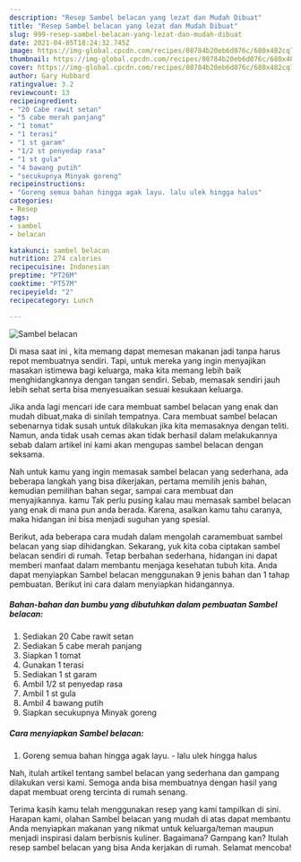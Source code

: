```yaml
---
description: "Resep Sambel belacan yang lezat dan Mudah Dibuat"
title: "Resep Sambel belacan yang lezat dan Mudah Dibuat"
slug: 999-resep-sambel-belacan-yang-lezat-dan-mudah-dibuat
date: 2021-04-05T18:24:32.745Z
image: https://img-global.cpcdn.com/recipes/08784b20eb6d076c/680x482cq70/sambel-belacan-foto-resep-utama.jpg
thumbnail: https://img-global.cpcdn.com/recipes/08784b20eb6d076c/680x482cq70/sambel-belacan-foto-resep-utama.jpg
cover: https://img-global.cpcdn.com/recipes/08784b20eb6d076c/680x482cq70/sambel-belacan-foto-resep-utama.jpg
author: Gary Hubbard
ratingvalue: 3.2
reviewcount: 13
recipeingredient:
- "20 Cabe rawit setan"
- "5 cabe merah panjang"
- "1 tomat"
- "1 terasi"
- "1 st garam"
- "1/2 st penyedap rasa"
- "1 st gula"
- "4 bawang putih"
- "secukupnya Minyak goreng"
recipeinstructions:
- "Goreng semua bahan hingga agak layu. lalu ulek hingga halus"
categories:
- Resep
tags:
- sambel
- belacan

katakunci: sambel belacan 
nutrition: 274 calories
recipecuisine: Indonesian
preptime: "PT26M"
cooktime: "PT57M"
recipeyield: "2"
recipecategory: Lunch

---
```



![Sambel belacan](https://img-global.cpcdn.com/recipes/08784b20eb6d076c/680x482cq70/sambel-belacan-foto-resep-utama.jpg)

Di masa  saat ini , kita memang dapat memesan makanan jadi tanpa harus repot membuatnya sendiri. Tapi, untuk mereka yang ingin menyajikan masakan istimewa bagi keluarga, maka kita memang lebih baik menghidangkannya dengan tangan sendiri. Sebab, memasak sendiri jauh lebih sehat serta bisa menyesuaikan sesuai kesukaan keluarga.

Jika anda lagi mencari ide cara membuat sambel belacan yang enak dan mudah dibuat,maka di sinilah tempatnya. Cara membuat sambel belacan  sebenarnya tidak susah untuk dilakukan jika kita memasaknya dengan teliti. Namun, anda tidak usah cemas akan tidak berhasil dalam melakukannya 
sebab dalam artikel ini kami akan mengupas sambel belacan dengan seksama.  



Nah untuk kamu yang ingin memasak sambel belacan yang sederhana, ada beberapa langkah yang bisa dikerjakan, pertama memilih jenis bahan, kemudian pemilihan bahan segar, sampai cara membuat dan menyajikannya. kamu Tak perlu pusing kalau mau memasak sambel belacan yang enak di mana pun anda berada. Karena, asalkan kamu  tahu caranya, maka hidangan ini bisa menjadi suguhan yang spesial.

Berikut, ada beberapa cara mudah dalam mengolah caramembuat sambel belacan yang siap dihidangkan. Sekarang, yuk kita coba ciptakan sambel belacan sendiri di rumah. Tetap berbahan sederhana, hidangan ini dapat memberi manfaat dalam membantu menjaga kesehatan tubuh kita. Anda dapat menyiapkan Sambel belacan menggunakan 9 jenis bahan dan 1 tahap pembuatan. Berikut ini cara dalam menyiapkan hidangannya.

<!--inarticleads1-->

##### Bahan-bahan dan bumbu yang dibutuhkan dalam pembuatan Sambel belacan:

1. Sediakan 20 Cabe rawit setan
1. Sediakan 5 cabe merah panjang
1. Siapkan 1 tomat
1. Gunakan 1 terasi
1. Sediakan 1 st garam
1. Ambil 1/2 st penyedap rasa
1. Ambil 1 st gula
1. Ambil 4 bawang putih
1. Siapkan secukupnya Minyak goreng




<!--inarticleads2-->

##### Cara menyiapkan Sambel belacan:

1. Goreng semua bahan hingga agak layu. - lalu ulek hingga halus




Nah, itulah artikel tentang  sambel belacan  yang sederhana dan gampang dilakukan versi kami. Semoga anda bisa membuatnya dengan hasil yang dapat membuat oreng tercinta di rumah senang. 

Terima kasih kamu telah menggunakan resep yang kami tampilkan di sini. Harapan kami, olahan  Sambel belacan yang mudah di atas dapat membantu Anda menyiapkan makanan yang nikmat untuk keluarga/teman maupun menjadi inspirasi dalam berbisnis kuliner. Bagaimana? Gampang kan? Itulah resep sambel belacan yang bisa Anda kerjakan di rumah. Selamat mencoba!

